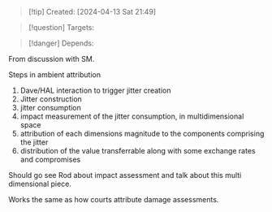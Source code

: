 
>[!tip] Created: [2024-04-13 Sat 21:49]

>[!question] Targets: 

>[!danger] Depends: 

From discussion with SM.

Steps in ambient attribution

1. Dave/HAL interaction to trigger jitter creation
2. Jitter construction
3. jitter consumption
4. impact measurement of the jitter consumption, in multidimensional space
5. attribution of each dimensions magnitude to the components comprising the jitter 
6. distribution of the value transferrable along with some exchange rates and compromises

Should go see Rod about impact assessment and talk about this multi dimensional piece.

Works the same as how courts attribute damage assessments.